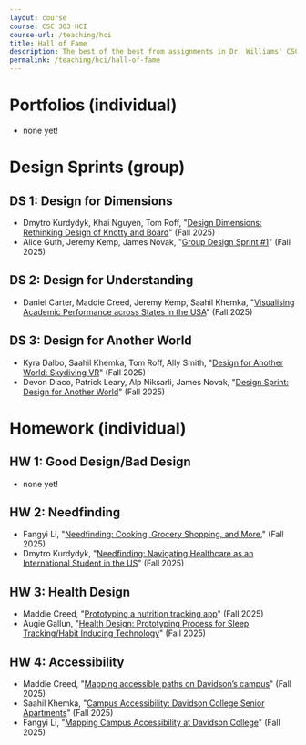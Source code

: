 ```yaml
---
layout: course
course: CSC 363 HCI
course-url: /teaching/hci
title: Hall of Fame
description: The best of the best from assignments in Dr. Williams' CSC 363 class
permalink: /teaching/hci/hall-of-fame
---
```

# Portfolios (individual)
* none yet!

# Design Sprints (group)
## DS 1: Design for Dimensions
* Dmytro Kurdydyk, Khai Nguyen, Tom Roff, "[Design Dimensions: Rethinking Design of Knotty and Board](https://medium.com/@hci_enjoyer/design-dimensions-rethinking-design-of-knotty-and-board-53d126b02b16)" (Fall 2025)
* Alice Guth, Jeremy Kemp, James Novak, "[Group Design Sprint #1](https://medium.com/@janovak_41470/group-design-sprint-1-e0370732d15c)" (Fall 2025)

## DS 2: Design for Understanding
*  Daniel Carter, Maddie Creed, Jeremy Kemp, Saahil Khemka, "[Visualising Academic Performance across States in the USA](https://medium.com/@jekemp_72731/visualising-academic-performance-across-states-in-the-usa-0a1da0a2c2ab)" (Fall 2025)

## DS 3: Design for Another World
* Kyra Dalbo, Saahil Khemka, Tom Roff, Ally Smith, "[Design for Another World: Skydiving VR](https://medium.com/@kydalbo/design-for-another-world-skydiving-vr-047113b53b06)" (Fall 2025)
* Devon Diaco, Patrick Leary, Alp Niksarli, James Novak, "[Design Sprint: Design for Another World](https://medium.com/@pleary03/design-sprint-design-for-another-world-a1330e58e521)" (Fall 2025)

# Homework (individual)
## HW 1: Good Design/Bad Design
* none yet!

## HW 2: Needfinding
* Fangyi Li, "[Needfinding: Cooking, Grocery Shopping, and More.](https://medium.com/@fali_9203/needfinding-cooking-grocery-shopping-and-more-7a15022e5aa0)" (Fall 2025)
* Dmytro Kurdydyk, "[Needfinding: Navigating Healthcare as an International Student in the US](https://medium.com/@hci_enjoyer/needfinding-navigating-healthcare-as-an-international-student-in-the-us-95941d0f81a9)" (Fall 2025)


## HW 3: Health Design
* Maddie Creed, "[Prototyping a nutrition tracking app](https://medium.com/@macreed/prototyping-a-nutrition-tracking-app-3a826f50c1a5)" (Fall 2025)
* Augie Gallun, "[Health Design: Prototyping Process for Sleep Tracking/Habit Inducing Technology](https://medium.com/@augallun/health-design-prototyping-process-for-sleep-tracking-habit-inducing-technology-3d47d7991a32)" (Fall 2025)


## HW 4: Accessibility
* Maddie Creed, "[Mapping accessible paths on Davidson’s campus](https://medium.com/@macreed/mapping-accessible-paths-on-davidsons-campus-bcce6fc73dc7)" (Fall 2025)
* Saahil Khemka, "[Campus Accessibility: Davidson College Senior Apartments](https://medium.com/@sakhemka/campus-accessibility-davidson-college-senior-apartments-d2b003e35ba7)" (Fall 2025)
* Fangyi Li, "[Mapping Campus Accessibility at Davidson College](https://medium.com/@fali_9203/mapping-campus-accessibility-at-davidson-college-1b014eaee558)" (Fall 2025)
